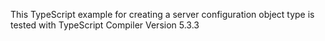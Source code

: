 This TypeScript example for creating a server configuration object type is tested with TypeScript Compiler Version 5.3.3
